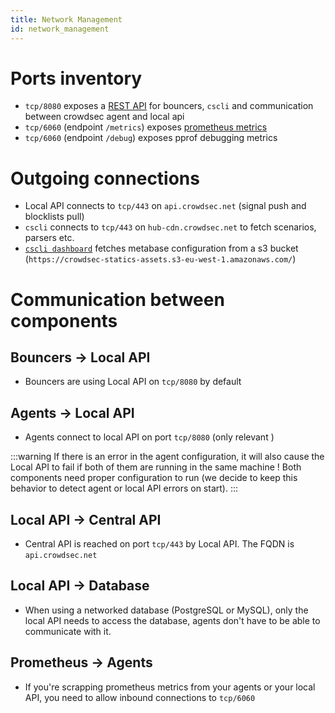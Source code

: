 ```yaml
---
title: Network Management
id: network_management
---
```



# Ports inventory

 - `tcp/8080` exposes a [REST API](https://crowdsecurity.github.io/api_doc/index.html?urls.primaryName=LAPI) for bouncers, `cscli` and communication between crowdsec agent and local api
 - `tcp/6060` (endpoint `/metrics`) exposes [prometheus metrics](/observability/prometheus.md)
 - `tcp/6060` (endpoint `/debug`) exposes pprof debugging metrics

# Outgoing connections

 - Local API connects to `tcp/443` on `api.crowdsec.net` (signal push and blocklists pull)
 - `cscli` connects to `tcp/443` on `hub-cdn.crowdsec.net` to fetch scenarios, parsers etc.
 - [`cscli dashboard`](/cscli/cscli_dashboard.md) fetches metabase configuration from a s3 bucket (`https://crowdsec-statics-assets.s3-eu-west-1.amazonaws.com/`)


# Communication between components

## Bouncers -> Local API

 - Bouncers are using Local API on `tcp/8080` by default

## Agents -> Local API

 - Agents connect to local API on port `tcp/8080` (only relevant )

:::warning
If there is an error in the agent configuration, it will also cause the Local API to fail if both of them are running in the same machine !
Both components need proper configuration to run (we decide to keep this behavior to detect agent or local API errors on start).
:::

## Local API -> Central API

 - Central API is reached on port `tcp/443` by Local API. The FQDN is `api.crowdsec.net`

## Local API -> Database

 - When using a networked database (PostgreSQL or MySQL), only the local API needs to access the database, agents don't have to be able to communicate with it.

## Prometheus -> Agents

 - If you're scrapping prometheus metrics from your agents or your local API, you need to allow inbound connections to `tcp/6060`



